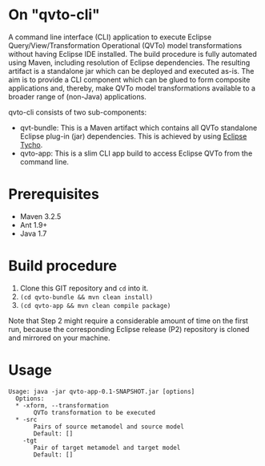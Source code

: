 # On "qvto-cli"
A command line interface (CLI) application to execute Eclipse Query/View/Transformation Operational (QVTo) model transformations without having Eclipse IDE installed. The build procedure is fully automated using Maven, including resolution of Eclipse dependencies. The resulting artifact is a standalone jar which can be deployed and executed as-is. The aim is to provide a CLI component which can be glued to form composite applications and, thereby, make QVTo model transformations available to a broader range of (non-Java) applications.

qvto-cli consists of two sub-components:

* qvt-bundle: This is a Maven artifact which contains all QVTo standalone Eclipse plug-in (jar) dependencies. This is achieved by using [Eclipse Tycho](https://eclipse.org/tycho/).
* qvto-app: This is a slim CLI app build to access Eclipse QVTo from the command line. 

# Prerequisites

* Maven 3.2.5
* Ant 1.9+
* Java 1.7

# Build procedure

1. Clone this GIT repository and `cd` into it.
2. `(cd qvto-bundle && mvn clean install)`
3. `(cd qvto-app && mvn clean compile package)`

Note that Step 2 might require a considerable amount of time on the first run, because the corresponding Eclipse release (P2) repository is cloned and mirrored on your machine.

# Usage

```
Usage: java -jar qvto-app-0.1-SNAPSHOT.jar [options] 
  Options:
  * -xform, --transformation
       QVTo transformation to be executed
  * -src
       Pairs of source metamodel and source model
       Default: []
    -tgt
       Pair of target metamodel and target model
       Default: []
```
